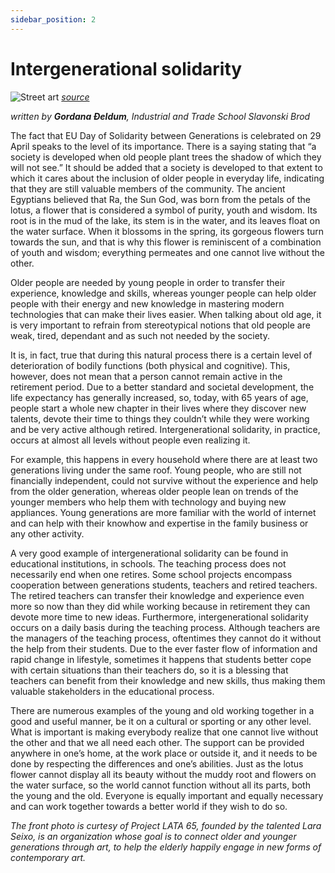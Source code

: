 ```yaml
---
sidebar_position: 2
---
```


# Intergenerational solidarity
![Street art](/./../static/img/png/streetart_7tips.png)
*[source](https://www.rawfemme.com/senior-citizens-graffiti-art/)*

*written by **Gordana Đeldum**, Industrial and Trade School Slavonski Brod* 

The fact that EU Day of Solidarity between Generations is celebrated on 29 April speaks to the level of its importance. There is a saying stating that “a society is developed when old people plant trees the shadow of which they will not see.” It should be added that a society is developed to that extent to which it cares about the inclusion of older people in everyday life, indicating that they are still valuable members of the community. The ancient Egyptians believed that Ra, the Sun God, was born from the petals of the lotus, a flower that is considered a symbol of purity, youth and wisdom. Its root is in the mud of the lake, its stem is in the water, and its leaves float on the water surface. When it blossoms in the spring, its gorgeous flowers turn towards the sun, and that is why this flower is reminiscent of a combination of youth and wisdom; everything permeates and one cannot live without the other.

Older people are needed by young people in order to transfer their experience, knowledge and skills, whereas younger people can help older people with their energy and new knowledge in mastering modern technologies that can make their lives easier. When talking about old age, it is very important to refrain from stereotypical notions that old people are weak, tired, dependant and as such not needed by the society. 

It is, in fact, true that during this natural process there is a certain level of deterioration of bodily functions (both physical and cognitive). This, however, does not mean that a person cannot remain active in the retirement period. Due to a better standard and societal development, the life expectancy has generally increased, so, today, with 65 years of age, people start a whole new chapter in their lives where they discover new talents, devote their time to things they couldn’t while they were working and be very active although retired. Intergenerational solidarity, in practice, occurs at almost all levels without people even realizing it. 

For example, this happens in every household where there are at least two generations living under the same roof. Young people, who are still not financially independent, could not survive without the experience and help from the older generation, whereas older people lean on trends of the younger members who help them with technology and buying new appliances. Young generations are more familiar with the world of internet and can help with their knowhow and expertise in the family business or any other activity. 

A very good example of intergenerational solidarity can be found in educational institutions, in schools. The teaching process does not necessarily end when one retires. Some school projects encompass cooperation between generations students, teachers and retired teachers. The retired teachers can transfer their knowledge and experience even more so now than they did while working because in retirement they can devote more time to new ideas. Furthermore, intergenerational solidarity occurs on a daily basis during the teaching process. Although teachers are the managers of the teaching process, oftentimes they cannot do it without the help from their students. Due to the ever faster flow of information and rapid change in lifestyle, sometimes it happens that students better cope with certain situations than their teachers do, so it is a blessing that teachers can benefit from their knowledge and new skills, thus making them valuable stakeholders in the educational process. 

There are numerous examples of the young and old working together in a good and useful manner, be it on a cultural or sporting or any other level. What is important is making everybody realize that one cannot live without the other and that we all need each other. The support can be provided anywhere in one’s home, at the work place or outside it, and it needs to be done by respecting the differences and one’s abilities. Just as the lotus flower cannot display all its beauty without the muddy root and flowers on the water surface, so the world cannot function without all its parts, both the young and the old. Everyone is equally important and equally necessary and can work together towards a better world if they wish to do so.  

*The front photo is curtesy of Project LATA 65, founded by the talented Lara Seixo, is an organization whose goal is to connect older and younger generations through art, to help the elderly happily engage in new forms of contemporary art.*